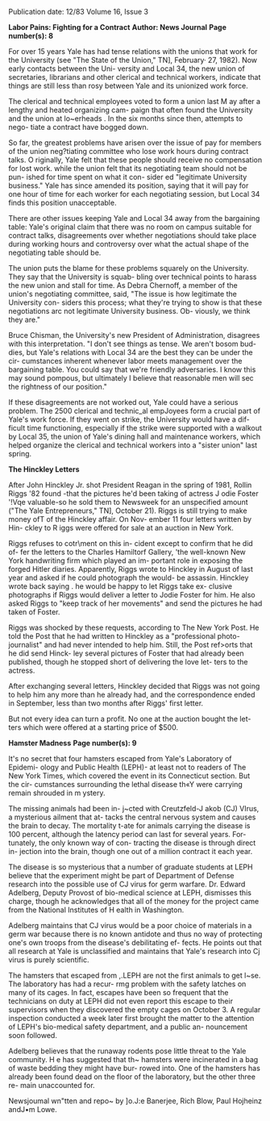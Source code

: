 Publication date: 12/83
Volume 16, Issue 3

**Labor Pains: Fighting for a Contract**
**Author: News Journal**
**Page number(s): 8**

For over 15 years Yale has had tense 
relations with the unions that work for 
the University (see "The State of the 
Union," TN], February· 27, 1982). 
Now early contacts between the Uni-
versity and Local 34, the new union of 
secretaries, librarians and other clerical 
and technical workers, indicate that 
things are still less than rosy between 
Yale and its unionized work force. 

The clerical and technical employees 
voted to form a union last M ay after a 
lengthy and heated organizing cam-
paign that often found the University 
and the union at lo~erheads . In the six 
months since then, attempts to nego-
tiate a contract have bogged down. 

So far, the greatest problems have 
arisen over the issue of pay for members 
of the union neg?tiating committee who 
lose work hours during contract talks. 
O riginally, Yale felt that these people 
should receive no compensation for lost 
work. while the union felt that its 
negotiating team should not be pun-
ished for time spent on what it con-
sider ed "legitimate University 
business." Yale has since amended its 
position, saying that it will pay for one 
hour of time for each worker for each 
negotiating session, but Local 34 finds 
this position unacceptable. 

There are other issues keeping Yale 
and Local 34 away from the bargaining 
table: Yale's original claim that there 
was no room on campus suitable for 
contract talks, 
disagreements over 
whether negotiations should take place 
during working hours and controversy 
over what the actual shape of the 
negotiating table should be. 

The union puts the blame for these 
problems squarely on the University. 
They say that the University is squab-
bling over technical points to harass the 
new union and stall for time. As Debra 
Chernoff, a member of the union's 
negotiating committee, said, "The issue 
is how legitimate the University con-
siders this process; what they're trying 
to show is that these negotiations arc 
not legitimate University business. Ob-
viously, we think they are." 

Bruce Chisman, the University's new 
President of Administration, disagrees 
with this interpretation. "I don't see 
things as tense. We aren't bosom bud-
dies, but Yale's relations with Local 34 
are the best they can be under the cir-
cumstances inherent whenever labor 
meets management over the bargaining 
table. You could say that we're friendly 
adversaries. I know this may sound 
pompous, but ultimately I believe that 
reasonable men will sec the rightness of 
our position." 

If these disagreements are 
not 
worked out, Yale could have a serious 
problem. 
The 2500 clerical and 
technic_al empJoyees form a crucial part 
of Yale's work force. If they went on 
strike, the University would have a dif-
ficult time functioning, especially if the 
strike were supported with a walkout by 
Local 35, the union of Yale's dining hall 
and maintenance 
workers, 
which 
helped 
organize 
the clerical and 
technical workers into a "sister union" 
last spring. 


**The Hinckley Letters**

After John Hinckley Jr. shot President 
Reagan in the spring of 1981, Rollin 
Riggs '82 found -that the pictures he'd 
been taking of actress J odie Foster '!Vqe 
valuable-so he sold them to Newsweek 
for an unspecified amount ("The Yale 
Entrepreneurs," TN], October 21). 
Riggs is still trying to make money 
ofT of the Hinckley affair. On Nov-
ember 11 four letters written by Hin-
ckley to R iggs were offered for sale at an 
auction in New York. 

Riggs refuses to cotr\ment on this in-
cident except to confirm that he did of-
fer the letters to the Charles Hamiltorf 
Gallery, 'the well-known New York 
handwriting firm which played an im-
portant role in exposing the forged 
Hitler diaries. Apparently, Riggs wrote 
to Hinckley in August of last year and 
asked if he could photograph the would-
be assassin. Hinckley wrote back saying . 
he would be happy to let Riggs take ex-
clusive photographs if Riggs would 
deliver a letter to Jodie Foster for him. 
He also asked Riggs to "keep track of 
her movements" and send the pictures 
he had taken of Foster. 

Riggs was shocked by these requests, 
according to The New York Post. He told 
the Post that he had written to Hinckley 
as a "professional photo-journalist" and 
had never intended to help him. Still, 
the Post ref>orts that he did send Hinck-
ley several pictures of Foster that had 
already been published, though he 
stopped short of delivering the love let-
ters to the actress. 

After exchanging several letters, 
Hinckley decided that Riggs was not 
going to help him any more than he 
already had, and the correspondence 
ended in September, less than two 
months after Riggs' first letter. 

But not every idea can turn a profit. 
No one at the auction bought the let-
ters which were offered at a starting 
price of $500. 


**Hamster Madness**
**Page number(s): 9**

It's no secret that four hamsters escaped 
from Yale's Laboratory of Epidemi-
ology and Public Health (LEPH)- at 
least not to readers of The New York 
Times, which covered the event in its 
Connecticut 
section. 
But 
the cir-
cumstances surrounding the lethal 
disease th«Y were carrying remain 
shrouded in m ystery. 

The missing animals had been in-
j~cted with Creutzfeld-J akob (CJ) 
VIrus, a mysterious ailment that at-
tacks the central nervous system and 
causes the brain to decay. The mortality 
t-ate for animals carrying the disease is 
100 
percent, 
although the latency 
period can last for several years. For-
tunately, the only known way of con-
tracting the disease is through direct in-
jection into the brain, though one out of 
a million contract it each year. 

The disease is so mysterious that a 
number of graduate students at LEPH 
believe that the experiment might be 
part of Department of Defense research 
into the possible use of CJ virus for 
germ warfare. Dr. Edward Adelberg, 
Deputy Provost of bio-medical science 
at LEPH, dismisses this charge, though 
he acknowledges that all of the money 
for the project came from the National 
Institutes of H ealth in Washington. 

Adelberg maintains that CJ virus would 
be a poor choice of materials in a germ 
war because there is no known antidote 
and thus no way of protecting one's own 
troops from the disease's debilitating ef-
fects. He points out that all research at 
Yale is unclassified and maintains that 
Yale's research into Cj virus is purely 
scientific. 

The hamsters that escaped from 
,.LEPH are not the first animals to get 
l~se. The laboratory has had a recur-
rmg problem with the safety latches on 
many of its cages. In fact, escapes have 
been so frequent that the technicians on 
duty at LEPH did not even report this 
escape to their supervisors when they 
discovered the empty cages on October 
3. A regular inspection conducted a 
week later first brought the matter to 
the attention of LEPH's bio-medical 
safety department, and a public an-
nouncement soon followed. 

Adelberg 
believes 
that the 
runaway rodents pose little threat to the 
Yale community. H e has suggested that 
th~ hamsters were incinerated in a bag 
of waste bedding they might have bur-
rowed into. One of the hamsters has 
already been found dead on the floor of 
the laboratory, but the other three re-
main unaccounted for. 

Newsjoumal wn"tten and repo~ by ]o.J:e 
Banerjee, Rich Blow, Paul Hojheinz andJ•m 
Lowe.